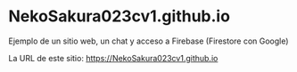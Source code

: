 # NekoSakura023cv1.github.io
Ejemplo de un sitio web, un chat y acceso a Firebase (Firestore con Google)

La URL de este sitio:
https://NekoSakura023cv1.github.io
